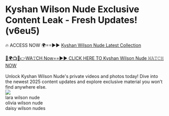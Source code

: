 # Kyshan Wilson Nude Exclusive Content Leak - Fresh Updates! (v6eu5)

🔥 ACCESS NOW 🌍==►► <a href="https://tinyurl.com/2mz8nhtm" rel="nofollow">Kyshan Wilson Nude Latest Collection</a>
<br><br>
[🔴🌍📺📱👉WA𝚃CH Now==►► CLICK HERE TO Kyshan Wilson Nude 𝚆𝙰𝚃𝙲𝙷 NOW](https://tinyurl.com/2mz8nhtm)
<br><br>
Unlock Kyshan Wilson Nude's private videos and photos today! Dive into the newest 2025 content updates and explore exclusive material you won’t find anywhere else.
<br>
<a href="https://tinyurl.com/2mz8nhtm" rel="nofollow" data-target="animated-image.originalLink"><img src="https://camo.githubusercontent.com/8a4f000d20f83aca3bf7ec5f350d767afa0574a8a352519fd8cfa583a6f93a33/68747470733a2f2f692e696d6775722e636f6d2f644a486b345a712e676966" data-canonical-src="https://i.imgur.com/dJHk4Zq.gif" style="max-width: 100%; display: inline-block;" data-target="animated-image.originalImage"></a>
<br>
lara wilson nude<br>
olivia wilson nude<br>
daisy wilson nudes